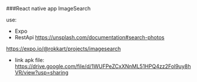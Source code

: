 ###React native app ImageSearch

use:

- Expo
- RestApi https://unsplash.com/documentation#search-photos

https://expo.io/@rokkart/projects/imagesearch

- link apk file: https://drive.google.com/file/d/1WUFPeZCxXNnML51HPQ4zz2Fol9uy8hVR/view?usp=sharing
